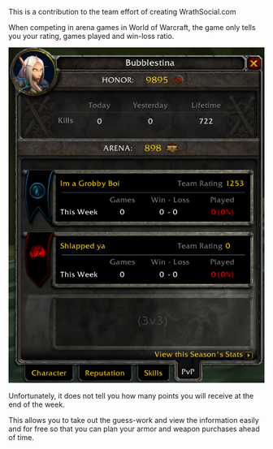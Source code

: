 This is a contribution to the team effort of creating WrathSocial.com

When competing in arena games in World of Warcraft, the game only tells you your rating, games played and win-loss ratio.

![Arena PvP Pane](https://raw.githubusercontent.com/Ezekias1337/Wrath_Social_Arena_Point_Calculator/main/images/Arena_Points_Pane.PNG)

Unfortunately, it does not tell you how many points you will receive at the end of the week.

This allows you to take out the guess-work and view the information easily and for free so that you can plan your armor and weapon purchases ahead of time.

